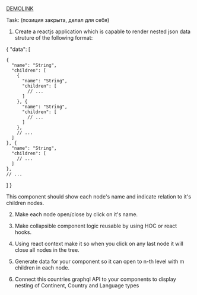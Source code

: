 [DEMOLINK](https://bogdan-kotsupey.github.io/Continents/)

Task:
(позиция закрыта, делал для себя)

1. Create a reactjs application which is capable to render nested json data struture of the following format:

{
  "data": [
  
    {
      "name": "String",
      "children": [
        {
          "name": "String",
          "children": [
            // ...
          ]
        }, {
          "name": "String",
          "children": [
            // ...
          ]
        },
        // ...
      ]
    }, {
      "name": "String",
      "children": [
        // ...
      ]
    },
    // ...
 ]
}

This component should show each node's name and indicate relation to it's children nodes.

2. Make each node open/close by click on it's name.

3. Make collapsible component logic reusable by using HOC or react hooks.

4. Using react context make it so when you click on any last node it will close all nodes in the tree.

5. Generate data for your component so it can open to n-th level with m children in each node.

6. Connect this countries graphql API to your components to display nesting of Continent, Country and Language types
